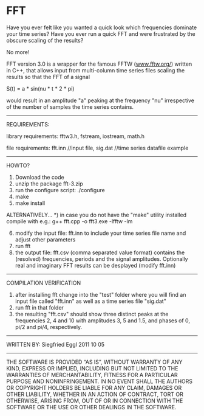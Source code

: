 # FFT

Have you ever felt like you wanted a quick look which frequencies dominate your time series?
Have you ever run a quick FFT and were frustrated by the obscure scaling of the results?

No more!

FFT version 3.0 is a wrapper for the famous FFTW (www.fftw.org/) written in C++, that allows input from multi-column time series files scaling the results so that the FFT of a signal

S(t) = a * sin(nu * t * 2 * pi)

would result in an amplitude "a" peaking at the frequency "nu" irrespective of the number of samples the time series contains.

--------------------------------------------------------
REQUIREMENTS:

library requirements: fftw3.h, fstream, iostream, math.h

file requirements:  fft.inn //input file, 
                    sig.dat //time series datafile example

--------------------------------------------------------
HOWTO?

1) Download the code
2) unzip the package fft-3.zip
3) run the configure script: ./configure
4) make
5) make install

ALTERNATIVELY...
*) in case you do not have the "make" utility installed compile with e.g.: g++ fft.cpp -o fft3.exe -lfftw -lm

6) modify the input file: fft.inn to include your time series file name and adjust other parameters
7) run fft
8) the output file: fft.csv (comma separated value format) contains the (resolved) frequencies, periods and the signal amplitudes. Optionally real and imaginary FFT results can be desplayed (modify fft.inn)

--------------------------------------------------------
COMPILATION VERIFICATION

1) after installing fft change into the "test" folder where you will find an input file called "fft.inn" as well as a time series file "sig.dat"
2) run fft in that folder
3) the resulting "fft.csv" should show three distinct peaks at the frequencies 2, 4 and 10 with amplitudes 3, 5 and 1.5, and phases of 0, pi/2 and pi/4, respectively.


--------------------------------------------------------
WRITTEN BY: Siegfried Eggl 2011 10 05

--------------------------------------------------------
THE SOFTWARE IS PROVIDED “AS IS”, WITHOUT WARRANTY OF ANY KIND, EXPRESS OR IMPLIED, INCLUDING BUT NOT LIMITED TO THE WARRANTIES OF MERCHANTABILITY, FITNESS FOR A PARTICULAR PURPOSE AND NONINFRINGEMENT. IN NO EVENT SHALL THE AUTHORS OR COPYRIGHT HOLDERS BE LIABLE FOR ANY CLAIM, DAMAGES OR OTHER LIABILITY, WHETHER IN AN ACTION OF CONTRACT, TORT OR OTHERWISE, ARISING FROM, OUT OF OR IN CONNECTION WITH THE SOFTWARE OR THE USE OR OTHER DEALINGS IN THE SOFTWARE.

